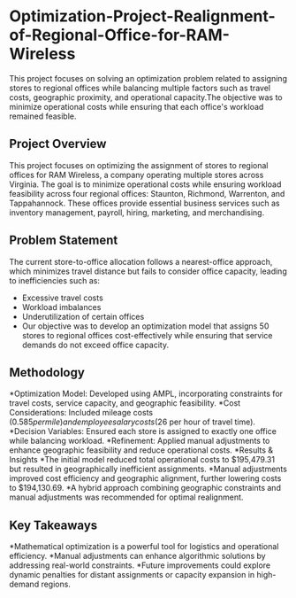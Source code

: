 # Optimization-Project-Realignment-of-Regional-Office-for-RAM-Wireless
This project focuses on solving an optimization problem related to assigning stores to regional offices while balancing multiple factors such as travel costs, geographic proximity, and operational capacity.The objective was to minimize operational costs while ensuring that each office's workload remained feasible. 

## Project Overview
This project focuses on optimizing the assignment of stores to regional offices for RAM Wireless, a company operating multiple stores across Virginia. The goal is to minimize operational costs while ensuring workload feasibility across four regional offices: Staunton, Richmond, Warrenton, and Tappahannock. These offices provide essential business services such as inventory management, payroll, hiring, marketing, and merchandising.

## Problem Statement
The current store-to-office allocation follows a nearest-office approach, which minimizes travel distance but fails to consider office capacity, leading to inefficiencies such as:

* Excessive travel costs
* Workload imbalances
* Underutilization of certain offices
* Our objective was to develop an optimization model that assigns 50 stores to regional offices cost-effectively while ensuring that service demands do not exceed office capacity.

## Methodology
*Optimization Model: Developed using AMPL, incorporating constraints for travel costs, service capacity, and geographic feasibility.
*Cost Considerations: Included mileage costs ($0.585 per mile) and employee salary costs ($26 per hour of travel time).
*Decision Variables: Ensured each store is assigned to exactly one office while balancing workload.
*Refinement: Applied manual adjustments to enhance geographic feasibility and reduce operational costs.
*Results & Insights
*The initial model reduced total operational costs to $195,479.31 but resulted in geographically inefficient assignments.
*Manual adjustments improved cost efficiency and geographic alignment, further lowering costs to $194,130.69.
*A hybrid approach combining geographic constraints and manual adjustments was recommended for optimal realignment.

## Key Takeaways
*Mathematical optimization is a powerful tool for logistics and operational efficiency.
*Manual adjustments can enhance algorithmic solutions by addressing real-world constraints.
*Future improvements could explore dynamic penalties for distant assignments or capacity expansion in high-demand regions.

